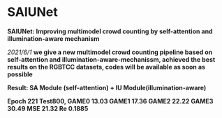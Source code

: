 # SAIUNet
**SAIUNet: Improving multimodel crowd counting by self-attention and illumination-aware mechanism**

*2021/6/1*
__we give a new multimodel crowd counting pipeline based on self-attention and illumination-aware-mechanissm, achieved the best results on the RGBTCC datasets, codes will be available as soon as possible__

__Result:
SA Module (self-attention) + IU Module(illumination-aware)__

__Epoch 221 Test800, GAME0 13.03 GAME1 17.36 GAME2 22.22 GAME3 30.49 MSE 21.32 Re 0.1885__
